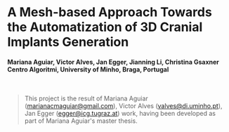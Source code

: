 <h1>A Mesh-based Approach Towards the Automatization of 3D Cranial Implants Generation</h1>

<h4>Mariana Aguiar, Victor Alves, Jan Egger, Jianning Li, Christina Gsaxner<br>
Centro Algoritmi, University of Minho, Braga, Portugal</h4> <br>

>This project is the result of Mariana Aguiar (marianacmaguiar@gmail.com), Victor Alves (valves@di.uminho.pt), Jan Egger (egger@icg.tugraz.at) work, having been developed as part of Mariana Aguiar's master thesis. 
